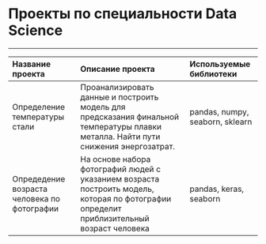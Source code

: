 # Проекты по специальности Data Science
---
| Название проекта | Описание проекта | Используемые библиотеки |
| :---------------------- | :---------------------- | :---------------------- |
| Определение температуры стали | Проанализировать данные и построить модель для предсказания финальной температуры плавки металла. Найти пути снижения энергозатрат. | pandas, numpy, seaborn, sklearn |
| Опредедение возраста человека по фотографии | На основе набора фотографий людей с указанием возраста построить модель, которая по фотографии определит приблизительный возраст человека | pandas, keras, seaborn |
